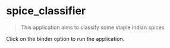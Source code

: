 # spice_classifier
> This application aims to classify some staple Indian spices

Click on the binder option to run the application.


